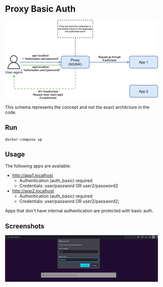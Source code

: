 # Proxy Basic Auth

![](img/proxy-basic.png)

This schema represents the concept and not the exact architcture in the code.
## Run

```
docker-compose up
```

## Usage

The following apps are available:

* http://app1.localhost
    * Authentication (auth_basic) required
    * Credentials: user/password OR user2/password2
* http://app2.localhost
    * Authentication (auth_basic) required
    * Credentials: user/password OR user2/password2;

Apps that don't have internal authentication are protected with basic auth.

## Screenshots

![](img/basic-auth.png)